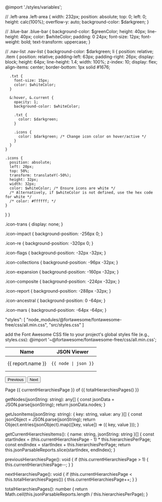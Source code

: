 @import './styles/variables';

// .left-area
.left-area {
  width: 232px;
  position: absolute;
  top: 0;
  left: 0;
  height: calc(100%);
  overflow-y: auto;
  background-color: $darkgreen;
}

// .blue-bar
.blue-bar {
  background-color: $greenColor;
  height: 40px;
  line-height: 40px;
  color: $whiteColor;
  padding: 0 24px;
  font-size: 12px;
  font-weight: bold;
  text-transform: uppercase;
}

// .nav-list
.nav-list {
  background-color: $darkgreen;
  li {
    position: relative;
    .item {
      position: relative;
      padding-left: 63px;
      padding-right: 26px;
      display: block;
      height: 64px;
      line-height: 1.4;
      width: 100%;
      z-index: 10;
      display: flex;
      align-items: center;
      border-bottom: 1px solid #1676;

      .txt {
        font-size: 15px;
        color: $whiteColor;
      }

      &:hover, &.current {
        opacity: 1;
        background-color: $whiteColor;

        .txt {
          color: $darkgreen;
        }

        .icons {
          color: $darkgreen; /* Change icon color on hover/active */
        }
      }
    }

    .icons {
      position: absolute;
      left: 20px;
      top: 50%;
      transform: translateY(-50%);
      height: 32px;
      width: 32px;
      color: $whiteColor; /* Ensure icons are white */
      /* Alternatively, if $whiteColor is not defined, use the hex code for white */
      /* color: #ffffff; */
    }
  }
}

.icon-trans {
  display: none;
}

.icon-impact {
  background-position: -256px 0;
}

.icon-re {
  background-position: -320px 0;
}

.icon-flags {
  background-position: -32px -32px;
}

.icon-collections {
  background-position: -96px -32px;
}

.icon-expansion {
  background-position: -160px -32px;
}

.icon-composite {
  background-position: -224px -32px;
}

.icon-report {
  background-position: -288px -32px;
}

.icon-ancestral {
  background-position: 0 -64px;
}

.icon-mars {
  background-position: -64px -64px;
}





"styles": [
  "node_modules/@fortawesome/fontawesome-free/css/all.min.css",
  "src/styles.css"
]


add the Font Awesome CSS file to your project's global styles file (e.g., styles.css):
@import '~@fortawesome/fontawesome-free/css/all.min.css';



<table class="table table-bordered">
  <thead>
    <tr>
      <th>Name</th>
      <th>JSON Viewer</th>
    </tr>
  </thead>
  <tbody>
    <ng-container *ngFor="let report of getCurrentHierarchiesItems()">
      <tr *ngFor="let node of getNodes(report.jsonString)">
        <td>{{ report.name }}</td>
        <td>
          <pre><code>{{ node | json }}</code></pre>
        </td>
      </tr>
    </ng-container>
  </tbody>
</table>

<div>
  <button class="btn btn-info mr-2" (click)="previousHierarchiesPage()" [disabled]="currentHierarchiesPage === 1">Previous</button>
  <button class="btn btn-success" (click)="nextHierarchiesPage()" [disabled]="currentHierarchiesPage === totalHierarchiesPages()">Next</button>
  <p class="text-success font-italic">Page {{ currentHierarchiesPage }} of {{ totalHierarchiesPages() }}</p>
</div>


getNodes(jsonString: string): any[] {
  const jsonData = JSON.parse(jsonString);
  return jsonData.nodes;
}


getJsonItems(jsonString: string): { key: string, value: any }[] {
  const jsonObject = JSON.parse(jsonString);
  return Object.entries(jsonObject).map(([key, value]) => ({ key, value }));
}


getCurrentHierarchiesItems(): { name: string, jsonString: string }[] {
  const startIndex = (this.currentHierarchiesPage - 1) * this.hierarchiesPerPage;
  const endIndex = startIndex + this.hierarchiesPerPage;
  return this.jsonParsableReports.slice(startIndex, endIndex);
}

previousHierarchiesPage(): void {
  if (this.currentHierarchiesPage > 1) {
    this.currentHierarchiesPage--;
  }
}

nextHierarchiesPage(): void {
  if (this.currentHierarchiesPage < this.totalHierarchiesPages()) {
    this.currentHierarchiesPage++;
  }
}

totalHierarchiesPages(): number {
  return Math.ceil(this.jsonParsableReports.length / this.hierarchiesPerPage);
}
